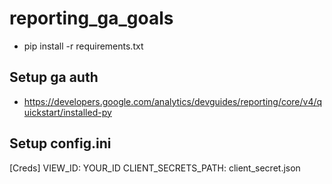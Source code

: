 # reporting_ga_goals
- pip install -r requirements.txt
## Setup ga auth
- https://developers.google.com/analytics/devguides/reporting/core/v4/quickstart/installed-py

## Setup config.ini
[Creds]
VIEW_ID: YOUR_ID
CLIENT_SECRETS_PATH: client_secret.json
